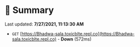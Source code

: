 # 📖 Summary
Last updated: **7/27/2021, 11:13:30 AM**

- `GET` [https://Bhadwa-sala.toxicblte.repl.co](https://Bhadwa-sala.toxicblte.repl.co) - **Down** (572ms)
